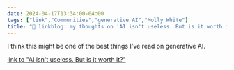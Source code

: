 ```yaml
---
date: 2024-04-17T13:34:00-04:00
tags: ["link","Communities","generative AI","Molly White"]
title: "🔗 linkblog: my thoughts on 'AI isn't useless. But is it worth it?'"
---
```

I think this might be one of the best things I've read on generative AI.

[link to "AI isn't useless. But is it worth it?"](https://www.citationneeded.news/ai-isnt-useless/)